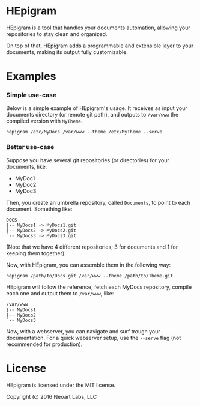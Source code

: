 # HEpigram

HEpigram is a tool that handles your documents automation, allowing your repositories to stay clean and organized.

On top of that, HEpigram adds a programmable and extensible layer to your documents, making its output fully customizable.

# Examples

### Simple use-case

Below is a simple example of HEpigram's usage. It receives as input your documents directory (or remote git path), and outputs to `/var/www` the compiled version with `MyTheme`.

    hepigram /etc/MyDocs /var/www --theme /etc/MyTheme --serve
    
### Better use-case

Suppose you have several git repositories (or directories) for your documents, like:

- MyDoc1
- MyDoc2
- MyDoc3

Then, you create an umbrella repository, called `Documents`, to point to each document. Something like:

    DOCS
    |-- MyDocs1 -> MyDocs1.git
    |-- MyDocs2 -> MyDocs2.git
    `-- MyDocs3 -> MyDocs3.git


(Note that we have 4 different repositories; 3 for documents and 1 for keeping them together).

Now, with HEpigram, you can assemble them in the following way:

    hepigram /path/to/Docs.git /var/www --theme /path/to/Theme.git
    
HEpigram will follow the reference, fetch each MyDocs repository, compile each one and output them to `/var/www`, like:

    /var/www
    |-- MyDocs1
    |-- MyDocs2
    `-- MyDocs3

Now, with a webserver, you can navigate and surf trough your documentation. For a quick webserver setup, use the `--serve` flag (not recommended for production).


# License

HEpigram is licensed under the MIT license.  

Copyright (c) 2016 Neoart Labs, LLC
